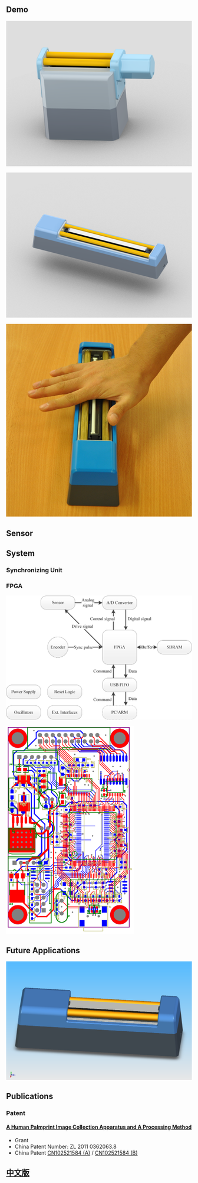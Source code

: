 Demo
-------

![Reflective Line Scan Palmprint Device](/img/reflective-line-scan-palmprint-device.png)

![Line Scan Palmprint Device Model](/img/line-scan-palmprint-device-model.png)

![Line Scan Palmprint Device Demo](/img/line-palmprint-demo.png)



Sensor
------



System
------

### Synchronizing Unit

### FPGA

![FPGA Board Block Diagram](/img/fpga-board-block-diagram.png)

![FPGA Board PCB Layout](/img/fpga-board-pcb-layout.png)

Future Applications
------------

![Smaller Line Scan Palmprint Device](/img/smaller-line-scan-palmprint-device.png)


Publications
------------

### Patent

#### <a href="http://www.google.com/patents/CN102521584B?cl=en" target="_blank">A Human Palmprint Image Collection Apparatus and A Processing Method</a>

+ Grant
+ China Patent Number: ZL 2011 0362063.8
+ China Patent [CN102521584 (A)](http://www.google.com/patents/CN102521584A?cl=en) / [CN102521584 (B)](http://www.google.com/patents/CN102521584B?cl=en)

[中文版](/cn/index.html)
------------
